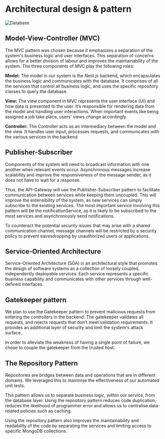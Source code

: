 # Architectural design & pattern

![Database](/archetecturalDiagram.jpg)

## Model-View-Controller (MVC)

The MVC pattern was chosen because it emphasizes a separation of the system's business logic and user interfaces. This separation of concerns allows for a better division of labour and improves the maintainability of the system. The three components of MVC play the following roles:

**Model:** The model in our system is the Nest.js backend, which encapsulates the business logic and communicates with the database. It comprises of all the services that control all business logic, and uses the specific repository classes to query the database.

**View:** The view component in MVC represents the user interface (UI) and how data is presented to the user. It’s responsible for rendering data from the model and handling user interactions. When important events like being assigned a job take place, users' views change accordingly.

**Controller:** The Controller acts as an intermediary between the model and the view. It handles user input, processes requests, and communicates with the various services in the backend.

## Publisher-Subscriber

Components of the system will need to broadcast information with one another when relevant events occur. Asynchronous messages increase scalability and improve the responsiveness of the message sender, as it does not have to wait for a response.

Thus, the API-Gateway will use the Publisher-Subscriber pattern to facilitate communication between services while keeping them uncoupled. This will improve the extensibility of the system, as new services can simply subscribe to the existing services. The most important service involving this pattern will be the notificationService, as it is likely to be subscribed to the most services and asynchronously send notifications.

To counteract the potential security issues that may arise with a shared communication channel, message channels will be restricted by a security policy to prevent eavesdropping by unauthorized users or applications.

## Service-Oriented Architecture

Service-Oriented Architecture (SOA) is an architectural style that promotes the design of software systems as a collection of loosely coupled, independently deployable services. Each service represents a specific business capability and communicates with other services through well-defined interfaces.

## Gatekeeper pattern

We plan to use the Gatekeeper pattern to prevent malicious requests from entering the controllers in the backend.
The gatekeeper validates all requests, and rejects requests that don't meet validation requirements. It provides an additional layer of security and limit the system's attack surface.

In order to alleviate the weakness of having a single point of failure, we chose to couple the gatekeeper from the trusted host.

## The Repository Pattern

Repositories are bridges between data and operations that are in different domains. We leveraged this to maximise the effectiveness of our automated unit tests.

This pattern allows us to separate business logic, within our service, from the database layer. Using the repository pattern reduces code duplication, reduces the likelihood of programmer error and allows us to centralise data-related policies such as caching.

Using the repository pattern also improves the maintainability and readability of the code by separating the services and limiting access to specific MongoDB collections.
